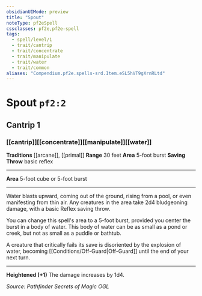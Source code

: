 ```yaml
---
obsidianUIMode: preview
title: "Spout"
noteType: pf2eSpell
cssclasses: pf2e,pf2e-spell
tags:
  - spell/level/1
  - trait/cantrip
  - trait/concentrate
  - trait/manipulate
  - trait/water
  - trait/common
aliases: "Compendium.pf2e.spells-srd.Item.eSL5hVT9gXrnRLtd" 
---
```

# Spout  `pf2:2`  
## Cantrip 1
### [[cantrip]][[concentrate]][[manipulate]][[water]]
**Traditions** [[arcane]], [[primal]]
**Range** 30 feet
**Area** 5-foot burst
**Saving Throw** basic reflex
* * * 
**Area** 5-foot cube or 5-foot burst

* * *

Water blasts upward, coming out of the ground, rising from a pool, or even manifesting from thin air. Any creatures in the area take 2d4 bludgeoning damage, with a basic Reflex saving throw.

You can change this spell's area to a 5-foot burst, provided you center the burst in a body of water. This body of water can be as small as a pond or creek, but not as small as a puddle or bathtub.

A creature that critically fails its save is disoriented by the explosion of water, becoming [[Conditions/Off-Guard|Off-Guard]] until the end of your next turn.

* * *

**Heightened (+1)** The damage increases by 1d4.

*Source: Pathfinder Secrets of Magic*
*OGL*